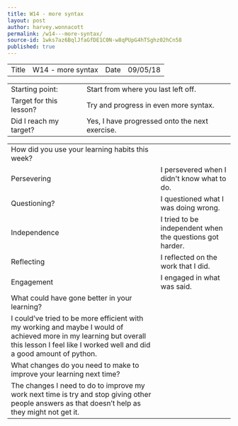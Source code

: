 ```yaml
---
title: W14 - more syntax
layout: post
author: harvey.wonnacott
permalink: /w14---more-syntax/
source-id: 1wks7az6BqlJfaGfDE1C0N-w8qPUpG4hTSghz02hCn58
published: true
---
```

<table>
  <tr>
    <td>Title</td>
    <td>W14 - more syntax </td>
    <td>Date</td>
    <td>09/05/18</td>
  </tr>
</table>


<table>
  <tr>
    <td>Starting point:</td>
    <td>Start from where you last left off.</td>
  </tr>
  <tr>
    <td>Target for this lesson?</td>
    <td>Try and progress in even more syntax.</td>
  </tr>
  <tr>
    <td>Did I reach my target? </td>
    <td>Yes, I have progressed onto the next exercise.</td>
  </tr>
</table>


<table>
  <tr>
    <td>How did you use your learning habits this week?</td>
    <td></td>
  </tr>
  <tr>
    <td>Persevering</td>
    <td>I persevered when I didn't know what to do.</td>
  </tr>
  <tr>
    <td>Questioning?</td>
    <td>I questioned what I was doing wrong.</td>
  </tr>
  <tr>
    <td>Independence</td>
    <td>I tried to be independent when the questions got harder. </td>
  </tr>
  <tr>
    <td>Reflecting</td>
    <td>I reflected on the work that I did.</td>
  </tr>
  <tr>
    <td>Engagement</td>
    <td>I engaged in what was said.</td>
  </tr>
  <tr>
    <td>What could have gone better in your learning?</td>
    <td></td>
  </tr>
  <tr>
    <td>I could’ve tried to be more efficient with my working and maybe I would of achieved more in my learning but overall this lesson I feel like I worked well and did a good amount of python.</td>
    <td></td>
  </tr>
  <tr>
    <td>What changes do you need to make to improve your learning next time?</td>
    <td></td>
  </tr>
  <tr>
    <td>The changes I need to do to improve my work next time is try and stop giving other people answers as that doesn’t help as they might not get it.</td>
    <td></td>
  </tr>
</table>


